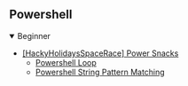 ## Powershell
<details open>
<summary>Beginner</summary>

  - [[HackyHolidaysSpaceRace] Power Snacks](https://github.com/Rookie441/CTF/blob/main/Storage/Writeups/Hacky_Holidays_Space_Race_Writeup.md#power-snacks)
    - [Powershell Loop](https://github.com/Rookie441/CTF/blob/main/Storage/Writeups/Hacky_Holidays_Space_Race_Writeup.md#42)
    - [Powershell String Pattern Matching](https://github.com/Rookie441/CTF/blob/main/Storage/Writeups/Hacky_Holidays_Space_Race_Writeup.md#Scrabble)
</details>

